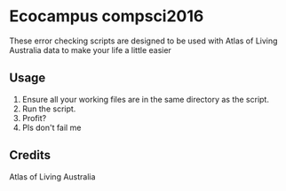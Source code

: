 # Ecocampus compsci2016

These error checking scripts are designed to be used with Atlas of Living Australia data to make your life a little easier

## Usage

1. Ensure all your working files are in the same directory as the script.
2. Run the script.
3. Profit?
4. Pls don't fail me

## Credits

Atlas of Living Australia

